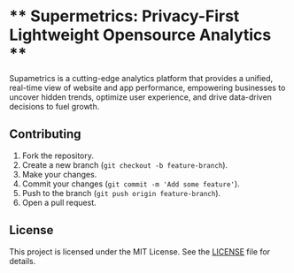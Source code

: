 # ** Supermetrics: Privacy-First Lightweight Opensource Analytics **

Supametrics is a cutting-edge analytics platform that provides a unified, real-time view of website and app performance, empowering businesses to uncover hidden trends, optimize user experience, and drive data-driven decisions to fuel growth.


## Contributing

1. Fork the repository.
2. Create a new branch (`git checkout -b feature-branch`).
3. Make your changes.
4. Commit your changes (`git commit -m 'Add some feature'`).
5. Push to the branch (`git push origin feature-branch`).
6. Open a pull request.

## License

This project is licensed under the MIT License. See the [LICENSE](./LICENSE) file for details.
